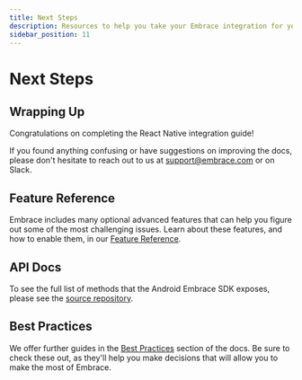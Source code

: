 ```yaml
---
title: Next Steps
description: Resources to help you take your Embrace integration for your React Native application to the next level
sidebar_position: 11
---
```


# Next Steps

## Wrapping Up

Congratulations on completing the React Native integration guide! 

If you found anything confusing or have suggestions on improving the docs,
please don't hesitate to reach out to us at [support@embrace.com](mailto:support@embrace.com) or on Slack.

## Feature Reference

Embrace includes many optional advanced features that can help you figure out some of 
the most challenging issues. Learn about these features, and how to enable them, in
our [Feature Reference](/react-native/4x/features/).

## API Docs

To see the full list of methods that the Android Embrace SDK exposes, please see
the [source repository](/api/react-native/).

## Best Practices

We offer further guides in the [Best Practices](/best-practices/) section of the docs.
Be sure to check these out, as they'll help you make decisions that will allow you to make the most of Embrace.

